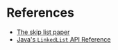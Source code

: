 # References
- [The skip list paper](https://15721.courses.cs.cmu.edu/spring2018/papers/08-oltpindexes1/pugh-skiplists-cacm1990.pdf)
- [Java's `LinkedList` API Reference](https://docs.oracle.com/javase/7/docs/api/java/util/LinkedList.html)
